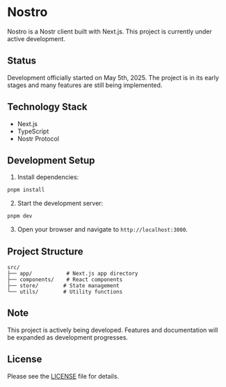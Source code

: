 # Nostro

Nostro is a Nostr client built with Next.js. This project is currently under active development.

## Status

Development officially started on May 5th, 2025. The project is in its early stages and many features are still being implemented.

## Technology Stack

- Next.js
- TypeScript
- Nostr Protocol

## Development Setup

1. Install dependencies:

```bash
pnpm install
```

2. Start the development server:

```bash
pnpm dev
```

3. Open your browser and navigate to `http://localhost:3000`.

## Project Structure

```
src/
├── app/           # Next.js app directory
├── components/    # React components
├── store/        # State management
└── utils/        # Utility functions
```

## Note

This project is actively being developed. Features and documentation will be expanded as development progresses.

## License

Please see the [LICENSE](LICENSE) file for details.
